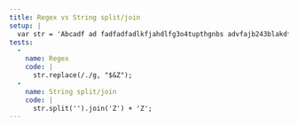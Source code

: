 ```yaml
---
title: Regex vs String split/join
setup: |
  var str = 'Abcadf ad fadfadfadlkfjahdlfg3o4tupthgnbs advfajb243blakdfh mnbvmnbqver qenrqevrqiouewtriqeufgdnbakdjhfoqieuqhoefiuhd efghij Abcadf ad fadfadfadlkfjahdlfg3o4tupthgnbs advfajb243blakdfh mnbvmnbqver qenrqevrqiouewtriqeufgdnbakdjhfoqieuqhoefiuhd efghij';
tests:
  -
    name: Regex
    code: |
      str.replace(/./g, "$&Z");
  -
    name: String split/join
    code: |
      str.split('').join('Z') + 'Z';
---
```


